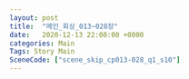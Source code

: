 ```yaml
---
layout: post
title:  "메인_회상_013~028장"
date:   2020-12-13 22:00:00 +0000
categories: Main
Tags: Story Main
SceneCode: ["scene_skip_cp013-028_q1_s10"]
---
```

